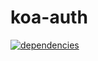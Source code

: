 # koa-auth
[![dependencies](https://david-dm.org/marc1404/koa-auth.svg)](https://david-dm.org/marc1404/koa-auth)
